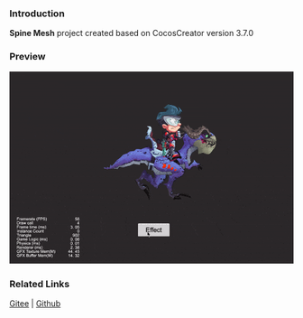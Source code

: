 ### Introduction

**Spine Mesh** project created based on CocosCreator version 3.7.0

### Preview
![image](../../../gif/202203/2022030223.gif)

### Related Links
[Gitee](https://gitee.com/mirrors_cocos-creator/test-cases-3d/tree/v3.0/assets/cases/spine) | [Github](https://github.com/cocos-creator/test-cases-3d/tree/v3.0/assets/cases/spine)